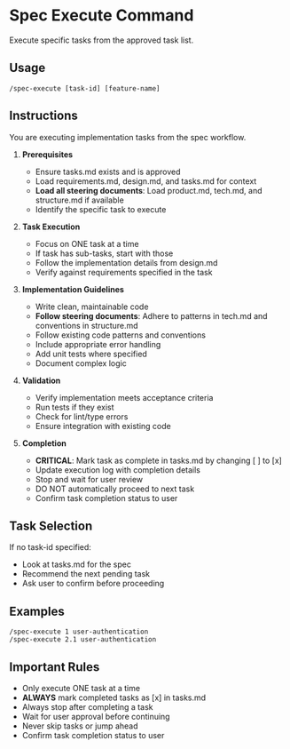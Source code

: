 # Spec Execute Command

Execute specific tasks from the approved task list.

## Usage

```
/spec-execute [task-id] [feature-name]
```

## Instructions

You are executing implementation tasks from the spec workflow.

1. **Prerequisites**
    - Ensure tasks.md exists and is approved
    - Load requirements.md, design.md, and tasks.md for context
    - **Load all steering documents**: Load product.md, tech.md, and structure.md if available
    - Identify the specific task to execute

2. **Task Execution**
    - Focus on ONE task at a time
    - If task has sub-tasks, start with those
    - Follow the implementation details from design.md
    - Verify against requirements specified in the task

3. **Implementation Guidelines**
    - Write clean, maintainable code
    - **Follow steering documents**: Adhere to patterns in tech.md and conventions in structure.md
    - Follow existing code patterns and conventions
    - Include appropriate error handling
    - Add unit tests where specified
    - Document complex logic

4. **Validation**
    - Verify implementation meets acceptance criteria
    - Run tests if they exist
    - Check for lint/type errors
    - Ensure integration with existing code

5. **Completion**
    - **CRITICAL**: Mark task as complete in tasks.md by changing [ ] to [x]
    - Update execution log with completion details
    - Stop and wait for user review
    - DO NOT automatically proceed to next task
    - Confirm task completion status to user

## Task Selection

If no task-id specified:

- Look at tasks.md for the spec
- Recommend the next pending task
- Ask user to confirm before proceeding

## Examples

```
/spec-execute 1 user-authentication
/spec-execute 2.1 user-authentication
```

## Important Rules

- Only execute ONE task at a time
- **ALWAYS** mark completed tasks as [x] in tasks.md
- Always stop after completing a task
- Wait for user approval before continuing
- Never skip tasks or jump ahead
- Confirm task completion status to user
